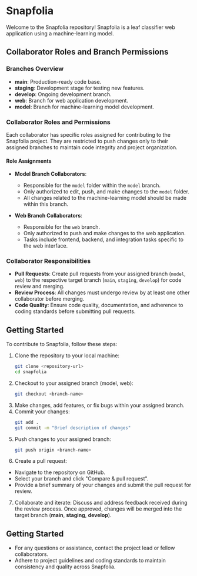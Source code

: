 # Snapfolia

Welcome to the Snapfolia repository! Snapfolia is a leaf classifier web application using a machine-learning model.

## Collaborator Roles and Branch Permissions

### Branches Overview

- **main**: Production-ready code base.
- **staging**: Development stage for testing new features.
- **develop**: Ongoing development branch.
- **web**: Branch for web application development.
- **model**: Branch for machine-learning model development.

### Collaborator Roles and Permissions

Each collaborator has specific roles assigned for contributing to the Snapfolia project. They are restricted to push changes only to their assigned branches to maintain code integrity and project organization.

#### Role Assignments

- **Model Branch Collaborators**:
  - Responsible for the `model` folder within the `model` branch.
  - Only authorized to edit, push, and make changes to the `model` folder.
  - All changes related to the machine-learning model should be made within this branch.

- **Web Branch Collaborators**:
  - Responsible for the `web` branch.
  - Only authorized to push and make changes to the web application.
  - Tasks include frontend, backend, and integration tasks specific to the web interface.

### Collaborator Responsibilities

- **Pull Requests**: Create pull requests from your assigned branch (`model`, `web`) to the respective target branch (`main`, `staging`, `develop`) for code review and merging.
- **Review Process**: All changes must undergo review by at least one other collaborator before merging.
- **Code Quality**: Ensure code quality, documentation, and adherence to coding standards before submitting pull requests.

## Getting Started

To contribute to Snapfolia, follow these steps:

1. Clone the repository to your local machine:
   ```bash
   git clone <repository-url>
   cd snapfolia
2. Checkout to your assigned branch (model, web):
   ```bash
   git checkout <branch-name>
3. Make changes, add features, or fix bugs within your assigned branch.
4. Commit your changes:
   ```bash
   git add .
   git commit -m "Brief description of changes"
5. Push changes to your assigned branch:
   ```bash
   git push origin <branch-name>
6. Create a pull request:
- Navigate to the repository on GitHub.
- Select your branch and click "Compare & pull request".
- Provide a brief summary of your changes and submit the pull request for review.
7. Collaborate and iterate: Discuss and address feedback received during the review process. Once approved, changes will be merged into the target branch (**main**, **staging**, **develop**).

## Getting Started
- For any questions or assistance, contact the project lead or fellow collaborators.
- Adhere to project guidelines and coding standards to maintain consistency and quality across Snapfolia.
